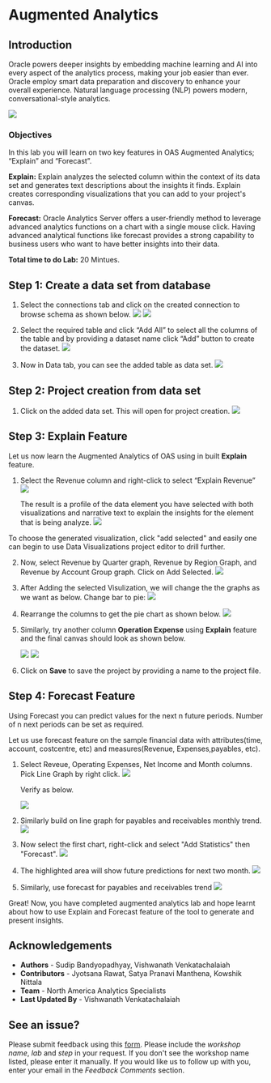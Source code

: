 # Augmented Analytics #

## Introduction ##

Oracle powers deeper insights by embedding machine learning and AI into every aspect of the analytics process, making your job easier than ever. Oracle employ smart data preparation and discovery to enhance your overall experience. Natural language processing (NLP) powers modern, conversational-style analytics.

![](./images/augmentedanalytics.png " ")

### Objectives 
In this lab you will learn on two key features in OAS Augmented Analytics; “Explain” and “Forecast”.

**Explain:** Explain analyzes the selected column within the context of its data set and generates text descriptions about the insights it finds. Explain creates corresponding visualizations that you can add to your project's canvas.

**Forecast:** Oracle Analytics Server offers a user-friendly method to leverage advanced analytics functions on a chart with a single mouse click. Having advanced analytical functions like forecast provides a strong capability to business users who want to have better insights into their data. 

**Total time to do Lab:** 20 Mintues.

## Step 1: Create a data set from database

1. Select the connections tab and click on the created connection to browse schema as shown below.
![](./images/aa4.png " ")
![](./images/aa5.png " ")

2. Select the required table and click “Add All” to select all the columns of the table and by providing a dataset name click “Add” button to create the dataset.
![](./images/aa6.png " ")

3. Now in Data tab, you can see the added table as data set.
![](./images/aa7.png " ")

## Step 2: Project creation from data set

1. Click on the added data set.  This will open for project creation.
![](./images/aa7.png " ")

## Step 3: Explain Feature

Let us now learn the Augmented Analytics of OAS using in built **Explain** feature.

1. Select the Revenue column and right-click to select “Explain Revenue”
![](./images/aa8.png " ")

    The result is a profile of the data element you have selected with both visualizations and narrative text to explain the insights for the element that is being analyze.
    ![](./images/aa9.png " ")

To choose the generated visualization, click "add selected" and easily one can begin to use Data Visualizations project editor to drill further. 

2. Now, select Revenue by Quarter graph, Revenue by Region Graph, and Revenue by Account Group graph. Click on Add Selected.
![](./images/aa10.png " ")

3. After Adding the selected Visulization, we will change the the graphs as we want as below.
    Change bar to pie:
![](./images/aa11.png " ")
4. Rearrange the columns to get the pie chart as shown below.
![](./images/aa12.png " ")

5. Similarly, try another column **Operation Expense** using **Explain** feature and the final canvas should look as shown below.

    ![](./images/aa13.png " ")
    ![](./images/aa14.png " ")

6. Click on **Save** to save the project by providing a name to the project file.

## Step 4: Forecast Feature

Using Forecast you can predict values for the next n future periods. Number of n next periods can be set as required. 

Let us use forecast feature on the sample financial data with attributes(time, account, costcentre, etc) and measures(Revenue, Expenses,payables, etc).

1. Select Reveue, Operating Expenses, Net Income and Month columns. Pick Line Graph by right click.
![](./images/aa15.png " ")

    Verify as below.

    ![](./images/aa16.png " ")

2. Similarly build on line graph for payables and receivables monthly trend.
![](./images/aa17.png " ")

3. Now select the first chart, right-click and select "Add Statistics" then "Forecast".
![](./images/aa18.png " ")
4. The highlighted area will show future predictions for next two month.
![](./images/aa19.png " ")

5. Similarly, use forecast for payables and receivables trend
![](./images/aa20.png " ")

Great! Now, you have completed augmented analytics lab and hope learnt about how to use Explain and Forecast feature of the tool to generate and present insights.

## Acknowledgements

- **Authors** - Sudip Bandyopadhyay, Vishwanath Venkatachalaiah
- **Contributors** - Jyotsana Rawat, Satya Pranavi Manthena, Kowshik Nittala
- **Team** - North America Analytics Specialists
- **Last Updated By** - Vishwanath Venkatachalaiah

## See an issue?
Please submit feedback using this [form](https://apexapps.oracle.com/pls/apex/f?p=133:1:::::P1_FEEDBACK:1). Please include the *workshop name*, *lab* and *step* in your request.  If you don't see the workshop name listed, please enter it manually. If you would like us to follow up with you, enter your email in the *Feedback Comments* section.
